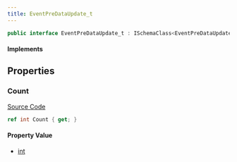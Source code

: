 ```yaml
---
title: EventPreDataUpdate_t
---
```


```csharp
public interface EventPreDataUpdate_t : ISchemaClass<EventPreDataUpdate_t>, ISchemaField, ISchemaClass, INativeHandle
```

#### Implements

## Properties

### Count

[Source Code](https://github.com/swiftly-solution/swiftlys2/blob/beta/managed/src/SwiftlyS2.Generated/Schemas/Interfaces/EventPreDataUpdate_t.cs#L16)

```csharp
ref int Count { get; }
```

#### Property Value

- [int](https://learn.microsoft.com/dotnet/api/system.int32)


